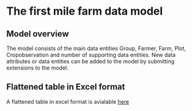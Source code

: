 The first mile farm data model
============================

## Model overview

The model consists of the main data entities Group, Farmer, Farm, Plot, Cropobservation and number of supporting data entities. New data attributes or data entities can be added to the model by submitting extensions to the model.  

<script src="../_static/docson/widget.js" data-schema="../../_static/Firstmilefarmerdatab.JSON"></script>

## Flattened table in Excel format

A flattened table in excel format is avialable [here](https://docs.google.com/spreadsheets/d/1lmKCK8K4ZXjjW23dOeA7WtUf3QbyhKg3HWF_7StsAsY/edit?usp=sharing)
